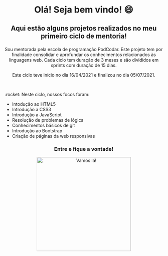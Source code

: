 # <p align="center"> Olá! Seja bem vindo! :smile: </p>
## <p align="center"> Aqui estão alguns projetos realizados no meu primeiro ciclo de mentoria! </p>
<p align="center"> 
Sou mentorada pela escola de programação PodCodar. Este projeto tem por finalidade consolidar e aprofundar os conhecimentos relacionados às linguagens web. Cada ciclo tem duração de 3 meses e são divididos em sprints com duração de 15 dias.
</p>
<p align="center"> Este ciclo teve início no dia 16/04/2021 e finalizou no dia 05/07/2021. </p> 
<br>
<p> :rocket: Neste ciclo, nossos focos foram: <br> <!--ts-->

* Intodução ao HTML5 
* Introdução a CSS3
* Introdução a JavaScript 
* Resolução de problemas de lógica
* Conhecimentos básicos de git
* Introdução ao Bootstrap 
* Criação de páginas da web responsivas 
</p>

### <p align="center">  Entre e fique a vontade! </p>
<p align = "center">
<img alt= "Vamos lá!" src = "https://media.giphy.com/media/Tih6dwH1j1hgFVFgOO/giphy.gif" width="300"/>
</p>
